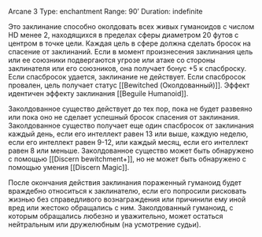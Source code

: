 Arcane 3
Type: enchantment
Range: 90’
Duration: indefinite

Это заклинание способно околдовать всех живых гуманоидов с числом HD менее 2, находящихся в пределах сферы диаметром 20 футов с центром в точке цели. Каждая цель в сфере должна сделать бросок на спасение от заклинаний. Если в момент произнесения заклинания цель или ее союзники подвергаются угрозе или атаке со стороны заклинателя или его союзников, она получает бонус +5 к спасброску. Если спасбросок удается, заклинание не действует. Если спасбросок провален, цель получает статус [[Bewitched (Околдованный)]]. Эффект идентичен эффекту заклинания [[Beguile Humanoid]].

Заколдованное существо действует до тех пор, пока не будет развеяно или пока оно не сделает успешный бросок спасения от заклинания. Заколдованное существо получает еще один спасбросок от заклинания каждый день, если его интеллект равен 13 или выше, каждую неделю, если его интеллект равен 9-12, или каждый месяц, если его интеллект равен 8 или меньше. Заколдованное существо может быть обнаружено с помощью [[Discern bewitchment+]], но не может быть обнаружено с помощью умения [[Discern Magic]].

После окончания действия заклинания пораженный гуманоид будет враждебно относиться к заклинателю, если его попросили рисковать жизнью без справедливого вознаграждения или причинили ему иной вред или жестоко обращались с ним. Заколдованный гуманоид, с которым обращались любезно и уважительно, может остаться нейтральным или дружелюбным (на усмотрение судьи).
